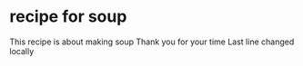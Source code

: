 # recipe for soup
This recipe is 
about making soup
Thank you for your time
Last line changed locally
